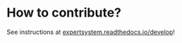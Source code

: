 # How to contribute?

See instructions at
[expertsystem.readthedocs.io/develop](https://pwa.readthedocs.io/projects/expertsystem/en/latest/develop.html)!
